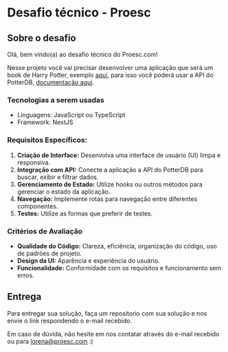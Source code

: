 # Desafio técnico - Proesc

## Sobre o desafio

Olá, bem vindo(a) ao desafio técnico do Proesc.com! 

Nesse projeto você vai precisar desenvolver uma aplicação que será um book de Harry Potter, exemplo [aqui](https://potterdb.com/), para isso você poderá usar a API do PotterDB, [documentação aqui](https://docs.potterdb.com/).

### Tecnologias a serem usadas
- Linguagens: JavaScript ou TypeScript
- Framework: NextJS

### Requisitos Específicos:

1. **Criação de Interface:** Desenvolva uma interface de usuário (UI) limpa e responsiva.
2. **Integração com API:** Conecte a aplicação a API do PotterDB para buscar, exibir e filtrar dados.
3. **Gerenciamento de Estado:** Utilize hooks ou outros métodos para gerenciar o estado da aplicação.
4. **Navegação:** Implemente rotas para navegação entre diferentes componentes.
5. **Testes:** Utilize as formas que preferir de testes.

### Critérios de Avaliação

- **Qualidade do Código:** Clareza, eficiência, organização do código, uso de padrões de projeto.
- **Design da UI:** Aparência e experiência do usuário.
- **Funcionalidade:** Conformidade com os requisitos e funcionamento sem erros.

## Entrega
Para entregar sua solução, faça um repositorio com sua solução e nos envie o link respondendo o e-mail recebido.

Em caso de dúvida, não hesite em nos contatar através do e-mail recebido ou para lorena@proesc.com :)